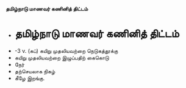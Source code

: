 **தமிழ்நாடு மாணவர் கணினித் திட்டம்**
- # தமிழ்நாடு மாணவர் கணினித் திட்டம்
- -3 v. (கப்) கயிறு முதலியவற்றை நெடுகத்தூக்கு
- கயிறு முதலியவற்றை இழுப்பதிற் கைகொடு
- நேர்
- தற்செயலாக நிகழ்
- கீழே இறங்கு.

